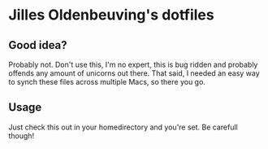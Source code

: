 Jilles Oldenbeuving's dotfiles
==========

Good idea?
---------
Probably not. Don't use this, I'm no expert, this is bug ridden and probably offends any amount of unicorns out there. That said, I needed an easy way to synch these files across multiple Macs, so there you go.

Usage
---------
Just check this out in your homedirectory and you're set. Be carefull though!

